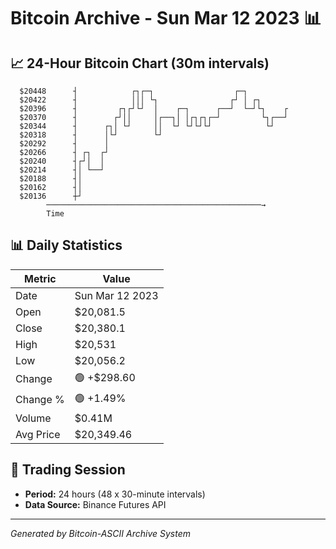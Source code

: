# Bitcoin Archive - Sun Mar 12 2023 📊

## 📈 24-Hour Bitcoin Chart (30m intervals)

```
  $20448      ┤            ┌┐┌─┐                  ┌─┐          
  $20422      ┤            │││ └┐                ┌┘ │ ┌┐       
  $20396      ┤         ┌┐┌┘└┘  │    ┌─┐      ┌──┘  └─┘└┐    ┌ 
  $20370      ┤        ┌┘││     │┌──┐│ │┌┐┌┐┌─┘         └┐┌──┘ 
  $20344      ┤      ┌┐│ └┘     ││  └┘ └┘└┘└┘            └┘    
  $20318      ┤      │└┘        └┘                             
  $20292      ┤      │                                         
  $20266      ┤ ┌┐  ┌┘                                         
  $20240      ┤┌┘│  │                                          
  $20214      ┤│ └──┘                                          
  $20188      ┤│                                               
  $20162      ┤│                                               
  $20136      ┼┘                                               
        ────────────────────────────────────────────────→
        Time
```

## 📊 Daily Statistics

| Metric | Value |
|--------|-------|
| Date | Sun Mar 12 2023 |
| Open | $20,081.5 |
| Close | $20,380.1 |
| High | $20,531 |
| Low | $20,056.2 |
| Change | 🟢 +$298.60 |
| Change % | 🟢 +1.49% |
| Volume | $0.41M |
| Avg Price | $20,349.46 |

## 📅 Trading Session

- **Period:** 24 hours (48 x 30-minute intervals)
- **Data Source:** Binance Futures API

---
*Generated by Bitcoin-ASCII Archive System*
